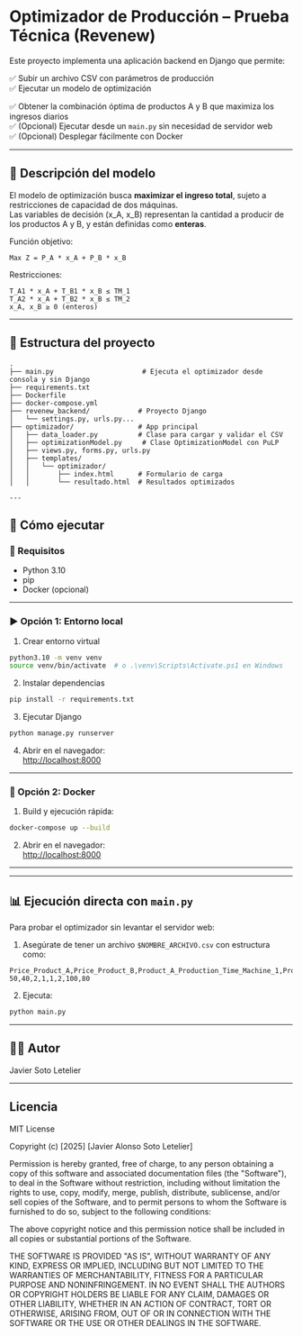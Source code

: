 # Optimizador de Producción – Prueba Técnica (Revenew)

Este proyecto implementa una aplicación backend en Django que permite:

✅ Subir un archivo CSV con parámetros de producción  
✅ Ejecutar un modelo de optimización

✅ Obtener la combinación óptima de productos A y B que maximiza los ingresos diarios  
✅ (Opcional) Ejecutar desde un `main.py` sin necesidad de servidor web  
✅ (Opcional) Desplegar fácilmente con Docker

---

## 🧠 Descripción del modelo

El modelo de optimización busca **maximizar el ingreso total**, sujeto a restricciones de capacidad de dos máquinas.  
Las variables de decisión (x_A, x_B) representan la cantidad a producir de los productos A y B, y están definidas como **enteras**.

Función objetivo:

```
Max Z = P_A * x_A + P_B * x_B
```

Restricciones:

```
T_A1 * x_A + T_B1 * x_B ≤ TM_1
T_A2 * x_A + T_B2 * x_B ≤ TM_2
x_A, x_B ≥ 0 (enteros)
```

---

## 📁 Estructura del proyecto

```
.
├── main.py                      # Ejecuta el optimizador desde consola y sin Django
├── requirements.txt
├── Dockerfile
├── docker-compose.yml
├── revenew_backend/            # Proyecto Django
│   └── settings.py, urls.py...
├── optimizador/                # App principal
│   ├── data_loader.py          # Clase para cargar y validar el CSV
│   ├── optimizationModel.py     # Clase OptimizationModel con PuLP
│   ├── views.py, forms.py, urls.py
│   ├── templates/
│   │   └── optimizador/
│   │       ├── index.html      # Formulario de carga
│   │       └── resultado.html  # Resultados optimizados

---
```

## 🚀 Cómo ejecutar

### 🔧 Requisitos

- Python 3.10
- pip
- Docker (opcional)

---

### ▶️ Opción 1: Entorno local

1. Crear entorno virtual

```bash
python3.10 -m venv venv
source venv/bin/activate  # o .\venv\Scripts\Activate.ps1 en Windows
```

2. Instalar dependencias

```bash
pip install -r requirements.txt
```

3. Ejecutar Django

```bash
python manage.py runserver
```

4. Abrir en el navegador:  
[http://localhost:8000](http://localhost:8000)

---

### 🐳 Opción 2: Docker

1. Build y ejecución rápida:

```bash
docker-compose up --build
```

2. Abrir en el navegador:  
[http://localhost:8000](http://localhost:8000)

---
---

## 📊 Ejecución directa con `main.py`

Para probar el optimizador sin levantar el servidor web:

1. Asegúrate de tener un archivo `$NOMBRE_ARCHIVO.csv` con estructura como:

```csv
Price_Product_A,Price_Product_B,Product_A_Production_Time_Machine_1,Product_B_Production_Time_Machine_1,Product_A_Production_Time_Machine_2,Product_B_Production_Time_Machine_2,Machine_1_Available_Hours,Machine_2_Available_Hours
50,40,2,1,1,2,100,80
```

2. Ejecuta:

```bash
python main.py
```

---

## 🙋‍♂️ Autor

Javier Soto Letelier

---

## Licencia

MIT License

Copyright (c) [2025] [Javier Alonso Soto Letelier]

Permission is hereby granted, free of charge, to any person obtaining a copy
of this software and associated documentation files (the "Software"), to deal
in the Software without restriction, including without limitation the rights
to use, copy, modify, merge, publish, distribute, sublicense, and/or sell
copies of the Software, and to permit persons to whom the Software is
furnished to do so, subject to the following conditions:

The above copyright notice and this permission notice shall be included in all
copies or substantial portions of the Software.

THE SOFTWARE IS PROVIDED "AS IS", WITHOUT WARRANTY OF ANY KIND, EXPRESS OR
IMPLIED, INCLUDING BUT NOT LIMITED TO THE WARRANTIES OF MERCHANTABILITY,
FITNESS FOR A PARTICULAR PURPOSE AND NONINFRINGEMENT. IN NO EVENT SHALL THE
AUTHORS OR COPYRIGHT HOLDERS BE LIABLE FOR ANY CLAIM, DAMAGES OR OTHER
LIABILITY, WHETHER IN AN ACTION OF CONTRACT, TORT OR OTHERWISE, ARISING FROM,
OUT OF OR IN CONNECTION WITH THE SOFTWARE OR THE USE OR OTHER DEALINGS IN THE
SOFTWARE.
